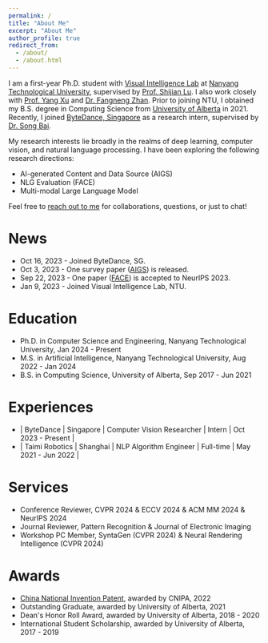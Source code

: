 ```yaml
---
permalink: /
title: "About Me"
excerpt: "About Me"
author_profile: true
redirect_from: 
  - /about/
  - /about.html
---
```


I am a first-year Ph.D. student with [Visual Intelligence Lab](https://sg-vilab.github.io/) at [Nanyang Technological University](https://www.ntu.edu.sg/), supervised by [Prof. Shijian Lu](https://personal.ntu.edu.sg/shijian.lu/). I also work closely with [Prof. Yang Xu](https://clcs-sustech.github.io/people.html) and [Dr. Fangneng Zhan](https://fnzhan.com/). Prior to joining NTU, I obtained my B.S. degree in Computing Science from [University of Alberta](https://www.ualberta.ca/index.html) in 2021. Recently, I joined [ByteDance, Singapore](https://www.bytedance.com/en/) as a research intern, supervised by [Dr. Song Bai](https://songbai.site/).

My research interests lie broadly in the realms of deep learning, computer vision, and natural language processing. I have been exploring the following research directions:

* AI-generated Content and Data Source (AIGS)<br>
* NLG Evaluation (FACE)<br>
* Multi-modal Large Language Model<br>

Feel free to [reach out to me](https://drive.google.com/file/d/1ru6JmlBLg1KN7Ht2aOeUuhHty-f3R5w2/view?usp=sharing) for collaborations, questions, or just to chat!

News
======
* Oct 16, 2023 - Joined ByteDance, SG.
* Oct 3, 2023 - One survey paper ([AIGS](https://arxiv.org/abs/2310.01830)) is released.
* Sep 22, 2023 - One paper ([FACE](https://arxiv.org/abs/2305.10307)) is accepted to NeurIPS 2023.
* Jan 9, 2023 - Joined Visual Intelligence Lab, NTU.

Education
======
* Ph.D. in Computer Science and Engineering, Nanyang Technological University, Jan 2024 - Present
* M.S. in Artificial Intelligence, Nanyang Technological University, Aug 2022 - Jan 2024
* B.S. in Computing Science, University of Alberta, Sep 2017 - Jun 2021

Experiences
======
* | ByteDance | Singapore | Computer Vision Researcher | Intern | Oct 2023 - Present |
* | Taimi Robotics | Shanghai | NLP Algorithm Engineer | Full-time | May 2021 - Jun 2022 |

Services
=====
* Conference Reviewer, CVPR 2024 & ECCV 2024 & ACM MM 2024 & NeurIPS 2024
* Journal Reviewer, Pattern Recognition & Journal of Electronic Imaging
* Workshop PC Member, SyntaGen (CVPR 2024) & Neural Rendering Intelligence (CVPR 2024)

Awards
======
* [China National Invention Patent](http://epub.cnipa.gov.cn/patent/CN113946669A), awarded by CNIPA, 2022
* Outstanding Graduate, awarded by University of Alberta, 2021
* Dean's Honor Roll Award, awarded by University of Alberta, 2018 - 2020
* International Student Scholarship, awarded by University of Alberta, 2017 - 2019
